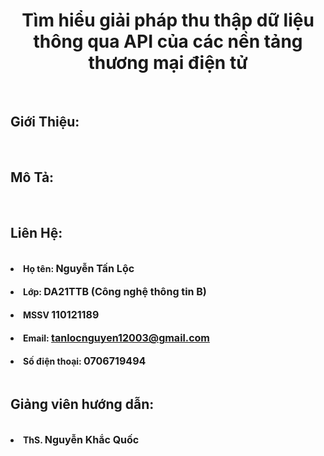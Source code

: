 
<!-- # cn-da21ttb-nguyentanloc-giaiphapthuthapdulieu-api-tmdt -->
 

    

<!DOCTYPE html>
<html lang="en">
<head>
    <meta charset="UTF-8">
    <meta name="viewport" content="width=device-width, initial-scale=1.0">
</head>

<body>
    <h1 Style="text-align:center ;" href="https://github.com/tanlocnguyen151203/cn-da21ttb-nguyentanloc-giaiphapthuthapdulieu-api-tmdt.git" >Tìm hiểu giải pháp thu thập dữ liệu thông qua API của các nền tảng thương mại điện tử </h1><br>
    <h2>Giới Thiệu:</h2><br>
<p><font size="3" > </font> </p>     

<h2>Mô Tả:</h2><br>

<p></p>

<p></p>

<p></p>

<p></p>



<h2>Liên Hệ:</h2><br>

<li><b>Họ tên: <font size="3" >Nguyễn Tấn Lộc</font></b></li></br>
<li><b>Lớp: <font size="3" >DA21TTB (Công nghệ thông tin B)</font></b></li></br>
<li><b>MSSV <font size="3" >110121189</font></b></li></br>
<li><b>Email: <a href="mailto:tanlocnguyen12003@gmail.com" target="_blank" ><font size="3" >tanlocnguyen12003@gmail.com</font></a></b></li></br>
<li><b>Số điện thoại: <font size="3" >0706719494</font></b></li></br>

<h2>Giảng viên hướng dẫn:</h2><br>

<li><b>ThS. <font size="3" >Nguyễn Khắc Quốc</font></b></li></br>

</body>
</html>
